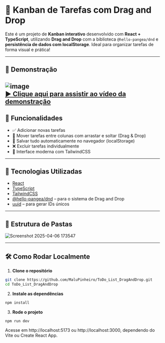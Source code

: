 # 📝 Kanban de Tarefas com Drag and Drop

Este é um projeto de **Kanban interativo** desenvolvido com **React + TypeScript**, utilizando **Drag and Drop** com a biblioteca `@hello-pangea/dnd` e **persistência de dados com localStorage**. Ideal para organizar tarefas de forma visual e prática!

---

## 📸 Demonstração

![image](https://github.com/user-attachments/assets/6533fd44-fe0a-43db-9042-a4ae00329753)
<br>
[▶️ Clique aqui para assistir ao vídeo da demonstração](https://github.com/user-attachments/assets/a6834a30-e68d-4750-bdf1-1e0803cd4454)
---

## 🚀 Funcionalidades

- ✅ Adicionar novas tarefas
- 🔄 Mover tarefas entre colunas com arrastar e soltar (Drag & Drop)
- 💾 Salvar tudo automaticamente no navegador (localStorage)
- ❌ Excluir tarefas individualmente
- 🎨 Interface moderna com TailwindCSS

---

## 🧱 Tecnologias Utilizadas

- [React](https://reactjs.org/)
- [TypeScript](https://www.typescriptlang.org/)
- [TailwindCSS](https://tailwindcss.com/)
- [@hello-pangea/dnd](https://github.com/hello-pangea/dnd) – para o sistema de Drag and Drop
- [uuid](https://www.npmjs.com/package/uuid) – para gerar IDs únicos

---

## 📁 Estrutura de Pastas

![Screenshot 2025-04-06 173547](https://github.com/user-attachments/assets/498154a3-c7d6-44fd-8950-b58447b18407)

---

## 🛠️ Como Rodar Localmente

1. **Clone o repositório**
```bash
git clone https://github.com/MaluPinheiro/ToDo_List_DragAndDrop.git
cd ToDo_List_DragAndDrop
```

2. **Instale as dependências**
```bash
npm install
```

3. **Rode o projeto**
```bash
npm run dev
```
Acesse em http://localhost:5173 ou http://localhost:3000, dependendo do Vite ou Create React App.
